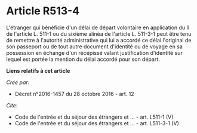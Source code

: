 # Article R513-4

L'étranger qui bénéficie d'un délai de départ volontaire en application du II de l'article L. 511-1 ou du sixième alinéa de
l'article L. 511-3-1 peut être tenu de remettre à l'autorité administrative qui lui a accordé ce délai l'original de son
passeport ou de tout autre document d'identité ou de voyage en sa possession en échange d'un récépissé valant justification
d'identité sur lequel est portée la mention du délai accordé pour son départ.

**Liens relatifs à cet article**

_Créé par_:

  - Décret n°2016-1457 du 28 octobre 2016 - art. 12

_Cite_:

  - Code de l'entrée et du séjour des étrangers et ... - art. L511-1 (V)
  - Code de l'entrée et du séjour des étrangers et ... - art. L511-3-1 (V)
